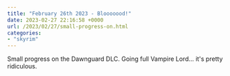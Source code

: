 ```yaml
---
title: "February 26th 2023 - Blooooood!"
date: 2023-02-27 22:16:58 +0000
url: /2023/02/27/small-progress-on.html
categories:
- "skyrim"
---
```

Small progress on the Dawnguard DLC.  Going full Vampire Lord... it's pretty ridiculous.